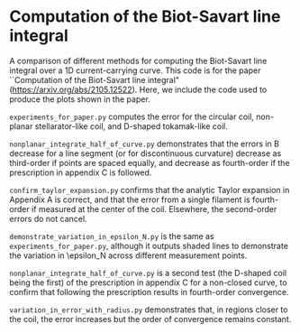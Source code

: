 # Computation of the Biot-Savart line integral
A comparison of different methods for computing the Biot-Savart line integral over a 1D current-carrying curve. This code is for the paper ``Computation of the Biot-Savart line integral" (https://arxiv.org/abs/2105.12522). Here, we include the code used to produce the plots shown in the paper.

`experiments_for_paper.py` computes the error for the circular coil, non-planar stellarator-like coil, and D-shaped tokamak-like coil. 

`nonplanar_integrate_half_of_curve.py` demonstrates that the errors in B decrease for a line segment (or for discontinuous curvature) decrease as third-order if points are spaced equally, and decrease as fourth-order if the prescription in appendix C is followed.

`confirm_taylor_expansion.py` confirms that the analytic Taylor expansion in Appendix A is correct, and that the error from a single filament is fourth-order if measured at the center of the coil. Elsewhere, the second-order errors do not cancel.

`demonstrate_variation_in_epsilon_N.py` is the same as `experiments_for_paper.py`, although it outputs shaded lines to demonstrate the variation in \epsilon_N across different measurement points.

`nonplanar_integrate_half_of_curve.py` is a second test (the D-shaped coil being the first) of the prescription in appendix C for a non-closed curve, to confirm that following the prescription results in fourth-order convergence. 

`variation_in_error_with_radius.py` demonstrates that, in regions closer to the coil, the error increases but the order of convergence remains constant.

